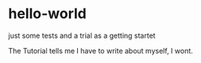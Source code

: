 # hello-world
just some tests and a trial as a getting startet

The Tutorial tells me I have to write about myself, I wont.
